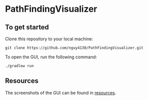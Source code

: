 # PathFindingVisualizer

## To get started

Clone this repository to your local machine:

```shell
git clone https://github.com/nguy4130/PathFindingVisualizer.git
```

To open the GUI, run the following command:

```shell
./gradlew run
```

## Resources

The screenshots of the GUI can be found in [resources](https://github.com/nguy4130/PathFindingVisualizer/tree/master/resources).